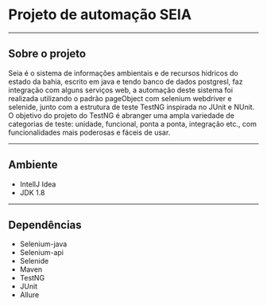 # Projeto de automação SEIA
___
## Sobre o projeto
Seia é o sistema de informações ambientais e de recursos hidricos do estado da bahia, escrito em java e tendo banco de dados postgresl, faz integração com alguns
serviços web, a automação deste sistema foi realizada utilizando o padrão pageObject com selenium webdriver e selenide, junto com a estrutura de teste TestNG inspirada no JUnit e NUnit. O objetivo do projeto do TestNG é abranger uma ampla variedade de categorias de teste: unidade, funcional, ponta a ponta, integração etc., com funcionalidades mais poderosas e fáceis de usar.
___
## Ambiente
* IntellJ Idea
* JDK 1.8
___
## Dependências
* Selenium-java
* Selenium-api
* Selenide
* Maven
* TestNG
* JUnit
* Allure
